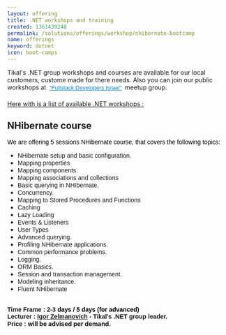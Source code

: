 ```yaml
---
layout: offering
title: .NET workshops and training
created: 1361439248
permalink: /solutions/offerings/workshop/nhibernate-bootcamp
name: offerings
keyword: dotnet
icon: boot-camps
---
```

<div>
<p>Tikal&#39;s .NET group workshops and courses&nbsp;are available for our&nbsp;local customers, custome made for there needs. Also you can join our&nbsp;public workshops&nbsp;at <span style="color: rgb(51, 51, 51); font-family: sans-serif, Arial, Verdana, 'Trebuchet MS'; font-size: 13px; line-height: 20.796875px; background-color: rgb(255, 255, 255);">&nbsp;</span><a href="http://www.meetup.com/full-stack-developer-il/" style="color: rgb(7, 130, 193); font-family: sans-serif, Arial, Verdana, 'Trebuchet MS'; font-size: 13px; line-height: 20.796875px; background-color: rgb(255, 255, 255);">&quot;Fullstack Developers Israel&quot;</a><span style="color: rgb(51, 51, 51); font-family: sans-serif, Arial, Verdana, 'Trebuchet MS'; font-size: 13px; line-height: 20.796875px; background-color: rgb(255, 255, 255);">&nbsp;</span> meetup group.&nbsp;<br />
<br />
<u>Here with is a list of available .NET&nbsp;workshops :</u></p>
</div>
<h2>NHibernate course</h2><div class='offering-description'><p><span style="font-size:14px;"><span style="font-family: arial, helvetica, sans-serif;"><span style="color: rgb(0, 0, 0);">We are offering 5 sessions NHibernate course, that covers the following topics:&nbsp;</span></span></span></p>

<ul>
	<li><span style="font-size:14px;"><span style="font-family: arial, helvetica, sans-serif;">NHibernate setup and basic configuration.</span></span></li>
	<li><span style="font-size:14px;"><span style="font-family: arial, helvetica, sans-serif;">Mapping properties</span></span></li>
	<li><span style="font-size:14px;"><span style="font-family: arial, helvetica, sans-serif;">Mapping components.</span></span></li>
	<li><span style="font-size:14px;"><span style="font-family: arial, helvetica, sans-serif;">Mapping associations and collections</span></span></li>
	<li><span style="font-size:14px;"><span style="font-family: arial, helvetica, sans-serif;">Basic querying in NHIbernate.</span></span></li>
	<li><span style="font-size:14px;"><span style="font-family: arial, helvetica, sans-serif;">Concurrency.</span></span></li>
	<li><span style="font-size:14px;"><span style="font-family: arial, helvetica, sans-serif;">Mapping to Stored Procedures and Functions</span></span></li>
	<li><span style="font-size:14px;"><span style="font-family: arial, helvetica, sans-serif;">Caching</span></span></li>
	<li><span style="font-size:14px;"><span style="font-family: arial, helvetica, sans-serif;">Lazy Loading</span></span></li>
	<li><span style="font-size:14px;"><span style="font-family: arial, helvetica, sans-serif;">Events &amp; Listeners</span></span></li>
	<li><span style="font-size:14px;"><span style="font-family: arial, helvetica, sans-serif;">User Types</span></span></li>
	<li><span style="font-size:14px;"><span style="font-family: arial, helvetica, sans-serif;">Advanced querying.</span></span></li>
	<li><span style="font-size:14px;"><span style="font-family: arial, helvetica, sans-serif;">Profiling NHibernate applications.</span></span></li>
	<li><span style="font-size:14px;"><span style="font-family: arial, helvetica, sans-serif;">Common performance problems.</span></span></li>
	<li><span style="font-size:14px;"><span style="font-family: arial, helvetica, sans-serif;">Logging.</span></span></li>
	<li><span style="font-size:14px;"><span style="font-family: arial, helvetica, sans-serif;">ORM Basics.</span></span></li>
	<li><span style="font-size:14px;"><span style="font-family: arial, helvetica, sans-serif;">Session and transaction management.</span></span></li>
	<li><span style="font-size:14px;"><span style="font-family: arial, helvetica, sans-serif;">Modeling inheritance.</span></span></li>
	<li><span style="font-size:14px;"><span style="font-family: arial, helvetica, sans-serif;">Fluent NHibernate</span></span></li>
</ul>

<div>
<div>
<p><br />
<span style="font-size:14px;"><span style="font-family: arial, helvetica, sans-serif;"><strong>Time Frame : 2-3<span style="color: rgb(0, 0, 0); white-space: pre-wrap;"> days / 5 days </span><span style="color: rgb(0, 0, 0); white-space: pre-wrap;">(for advanced)</span></strong></span><br />
<strong style="font-family: arial, helvetica, sans-serif;">Lecturer :&nbsp;<span style="color: rgb(0, 0, 0); white-space: pre-wrap;"><a href="http://www.tikalk.com/net/igorz">Igor Zelmanovich</a> </span>- Tikal&#39;s .NET&nbsp;group leader.</strong><br />
<strong style="font-family: arial, helvetica, sans-serif;">Price :&nbsp;</strong><strong>will be advised per demand.&nbsp;</strong></span></p>
</div>
</div>

<p>&nbsp;</p>
</div>
